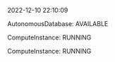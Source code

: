 2022-12-10 22:10:09

AutonomousDatabase: AVAILABLE

ComputeInstance: RUNNING

ComputeInstance: RUNNING